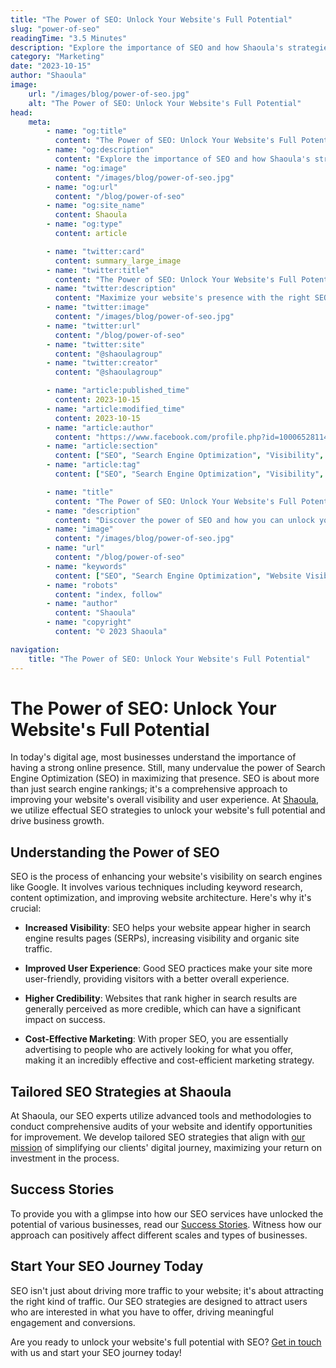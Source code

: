 ```yaml
---
title: "The Power of SEO: Unlock Your Website's Full Potential"
slug: "power-of-seo"
readingTime: "3.5 Minutes"
description: "Explore the importance of SEO and how Shaoula's strategies can help unlock your website's full potential."
category: "Marketing"
date: "2023-10-15"
author: "Shaoula"
image:
    url: "/images/blog/power-of-seo.jpg"
    alt: "The Power of SEO: Unlock Your Website's Full Potential"
head:
    meta:
        - name: "og:title"
          content: "The Power of SEO: Unlock Your Website's Full Potential"
        - name: "og:description"
          content: "Explore the importance of SEO and how Shaoula's strategies can help unlock your website's full potential."
        - name: "og:image"
          content: "/images/blog/power-of-seo.jpg"
        - name: "og:url"
          content: "/blog/power-of-seo"
        - name: "og:site_name"
          content: Shaoula
        - name: "og:type"
          content: article

        - name: "twitter:card"
          content: summary_large_image
        - name: "twitter:title"
          content: "The Power of SEO: Unlock Your Website's Full Potential"
        - name: "twitter:description"
          content: "Maximize your website's presence with the right SEO strategies. Discover more with Shaoula."
        - name: "twitter:image"
          content: "/images/blog/power-of-seo.jpg"
        - name: "twitter:url"
          content: "/blog/power-of-seo"
        - name: "twitter:site"
          content: "@shaoulagroup"
        - name: "twitter:creator"
          content: "@shaoulagroup"

        - name: "article:published_time"
          content: 2023-10-15
        - name: "article:modified_time"
          content: 2023-10-15
        - name: "article:author"
          content: "https://www.facebook.com/profile.php?id=100065281140375&mibextid=LQQJ4d"
        - name: "article:section"
          content: ["SEO", "Search Engine Optimization", "Visibility", "User Experience", "Shaoula"]
        - name: "article:tag"
          content: ["SEO", "Search Engine Optimization", "Visibility", "User Experience", "Shaoula"]

        - name: "title"
          content: "The Power of SEO: Unlock Your Website's Full Potential"
        - name: "description"
          content: "Discover the power of SEO and how you can unlock your website's full potential with Shaoula."
        - name: "image"
          content: "/images/blog/power-of-seo.jpg"
        - name: "url"
          content: "/blog/power-of-seo"
        - name: "keywords"
          content: ["SEO", "Search Engine Optimization", "Website Visibility", "User Experience", "Organic Traffic", "SERP", "Credibility", "Cost-Effective Marketing", "SEO Strategies", "Shaoula"]
        - name: "robots"
          content: "index, follow"
        - name: "author"
          content: "Shaoula"
        - name: "copyright"
          content: "© 2023 Shaoula"

navigation:
    title: "The Power of SEO: Unlock Your Website's Full Potential"
---
```


# The Power of SEO: Unlock Your Website's Full Potential

In today's digital age, most businesses understand the importance of having a strong online presence. Still, many undervalue the power of Search Engine Optimization (SEO) in maximizing that presence. SEO is about more than just search engine rankings; it's a comprehensive approach to improving your website's overall visibility and user experience. At [Shaoula](/services), we utilize effectual SEO strategies to unlock your website's full potential and drive business growth.

## Understanding the Power of SEO

SEO is the process of enhancing your website's visibility on search engines like Google. It involves various techniques including keyword research, content optimization, and improving website architecture. Here's why it's crucial:

- **Increased Visibility**: SEO helps your website appear higher in search engine results pages (SERPs), increasing visibility and organic site traffic.

- **Improved User Experience**: Good SEO practices make your site more user-friendly, providing visitors with a better overall experience.

- **Higher Credibility**: Websites that rank higher in search results are generally perceived as more credible, which can have a significant impact on success.

- **Cost-Effective Marketing**: With proper SEO, you are essentially advertising to people who are actively looking for what you offer, making it an incredibly effective and cost-efficient marketing strategy.

## Tailored SEO Strategies at Shaoula

At Shaoula, our SEO experts utilize advanced tools and methodologies to conduct comprehensive audits of your website and identify opportunities for improvement. We develop tailored SEO strategies that align with [our mission](/about) of simplifying our clients' digital journey, maximizing your return on investment in the process.

## Success Stories

To provide you with a glimpse into how our SEO services have unlocked the potential of various businesses, read our [Success Stories](/projects). Witness how our approach can positively affect different scales and types of businesses.

## Start Your SEO Journey Today

SEO isn't just about driving more traffic to your website; it's about attracting the right kind of traffic. Our SEO strategies are designed to attract users who are interested in what you have to offer, driving meaningful engagement and conversions.

Are you ready to unlock your website's full potential with SEO? [Get in touch](/contact) with us and start your SEO journey today!
